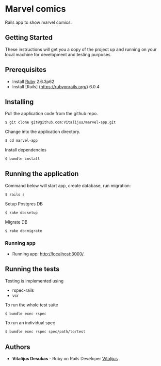 # Marvel comics

Rails app to show marvel comics.

## Getting Started

These instructions will get you a copy of the project up and running on your
local machine for development and testing purposes.

## Prerequisites

- Install [Ruby](https://www.ruby-lang.org/en/downloads/) 2.6.3p62
- Install [Rails] (https://rubyonrails.org/) 6.0.4

## Installing

Pull the application code from the github repo.

```sh
$ git clone git@github.com:Vitalijus/marvel-app.git
```

Change into the application directory.

```sh
$ cd marvel-app
```

Install dependencies

```sh
$ bundle install
```

## Running the application

Command below will start app, create database, run migration:

```sh
$ rails s
```
Setup Postgres DB

```sh
$ rake db:setup
```

Migrate DB

```sh
$ rake db:migrate
```
### Running app

- Running app: [http://localhost:3000/](http://localhost:3000/).


## Running the tests

Testing is implemented using

- rspec-rails
- vcr

To run the whole test suite

```sh
$ bundle exec rspec
```

To run an individual spec

```sh
$ bundle exec rspec spec/path/to/test
```

## Authors

- **Vitalijus Desukas** - Ruby on Rails Developer
  [Vitalijus](https://github.com/Vitalijus)
